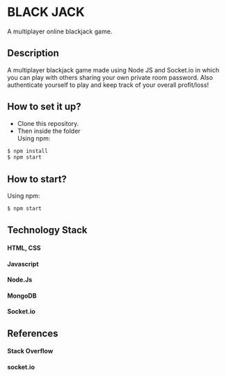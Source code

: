 # BLACK JACK

A multiplayer online blackjack game.


## Description
  A multiplayer blackjack game made using Node JS and Socket.io in which you can play with others sharing your own private room password. 
Also authenticate yourself to play and keep track of your overall profit/loss!

## How to set it up?
- Clone this repository.
- Then inside the folder  
Using npm:

```bash
$ npm install
$ npm start
```

## How to start? 
Using npm:

```bash
$ npm start
```

## Technology Stack
#### HTML, CSS
#### Javascript
#### Node.Js 
#### MongoDB 
#### Socket.io 

## References
#### Stack Overflow
#### socket.io

